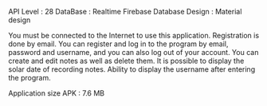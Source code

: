 API Level : 28
DataBase : Realtime Firebase Database 
Design : Material design 

You must be connected to the Internet to use this application. Registration is done by email. You can register and log in to the program by email, password and username, and you can also log out of your account. You can create and edit notes as well as delete them. It is possible to display the solar date of recording notes. Ability to display the username after entering the program.

Application size APK : 7.6 MB


